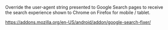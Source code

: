 Override the user-agent string presented to Google Search pages to receive the
search experience shown to Chrome on Firefox for mobile / tablet.

https://addons.mozilla.org/en-US/android/addon/google-search-fixer/
